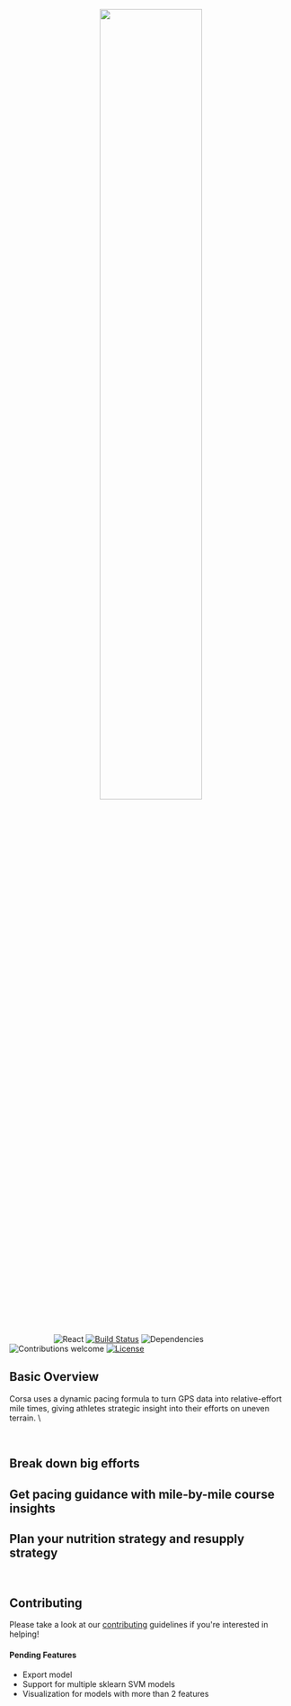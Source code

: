 <p align="center"><img width=60% src="https://i.imgur.com/7Vuoms3.jpeg"></p>

&nbsp;&nbsp;&nbsp;&nbsp;&nbsp;&nbsp;&nbsp;&nbsp;&nbsp;&nbsp;&nbsp;&nbsp;&nbsp;&nbsp;&nbsp;&nbsp;&nbsp;&nbsp;&nbsp;
![React](https://img.shields.io/badge/react-v16.8.4+-blue.svg)
[![Build Status](https://travis-ci.org/anfederico/clairvoyant.svg?branch=master)](https://travis-ci.org/anfederico/clairvoyant)
![Dependencies](https://img.shields.io/badge/dependencies-up%20to%20date-brightgreen.svg)
![Contributions welcome](https://img.shields.io/badge/contributions-welcome-orange.svg)
[![License](https://img.shields.io/badge/license-MIT-blue.svg)](https://opensource.org/licenses/MIT)

## Basic Overview

Corsa uses a dynamic pacing formula to turn GPS data into relative-effort mile times, giving athletes strategic insight into their efforts on uneven terrain. \

<br>

## Break down big efforts
<!-- <img src="https://github.com/anfederico/clairvoyant/blob/master/media/Learning.gif" width=40%> -->

## Get pacing guidance with mile-by-mile course insights
<!-- <img src="https://github.com/anfederico/clairvoyant/blob/master/media/Learning.gif" width=40%> -->

## Plan your nutrition strategy and resupply strategy
<!-- <img src="https://github.com/anfederico/clairvoyant/blob/master/media/Learning.gif" width=40%> -->

<br>


## Contributing
Please take a look at our [contributing](https://github.com/anfederico/clairvoyant/blob/master/CONTRIBUTING.md) guidelines if you're interested in helping!
#### Pending Features
- Export model
- Support for multiple sklearn SVM models
- Visualization for models with more than 2 features
